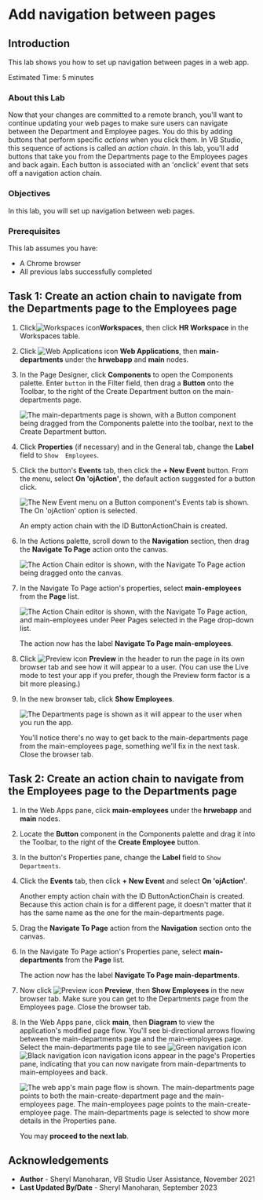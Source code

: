 # Add navigation between pages

## Introduction

This lab shows you how to set up navigation between pages in a web app.

Estimated Time: 5 minutes

### About this Lab

Now that your changes are committed to a remote branch, you'll want to continue updating your web pages to make sure users can navigate between the Department and Employee pages. You do this by adding buttons that perform specific _actions_ when you click them. In VB Studio, this sequence of actions is called an _action chain_. In this lab, you'll add buttons that take you from the Departments page to the Employees pages and back again. Each button is associated with an 'onclick' event that sets off a navigation action chain.

### Objectives

In this lab, you will set up navigation between web pages.

### Prerequisites

This lab assumes you have:

* A Chrome browser
* All previous labs successfully completed

## Task 1: Create an action chain to navigate from the Departments page to the Employees page

1. Click![Workspaces icon](images/vbs-workspaces-icon.png)**Workspaces**, then click **HR Workspace** in the Workspaces table.
2. Click ![Web Applications icon](images/web-applications-icon.png) **Web Applications**, then **main-departments** under the **hrwebapp** and **main** nodes.
3. In the Page Designer, click **Components** to open the Components palette. Enter `button` in the Filter field, then drag a **Button** onto the Toolbar, to the right of the Create Department button on the main-departments page.

    ![The main-departments page is shown, with a Button component being dragged from the Components palette into the toolbar, next to the Create Department button.](images/departments-button.png "")

4. Click **Properties** (if necessary) and in the General tab, change the **Label** field to `Show  Employees`.
5. Click the button's **Events** tab, then click the **\+ New Event** button. From the menu, select **On 'ojAction'**, the default action suggested for a button click.

    ![The New Event menu on a Button component's Events tab is shown. The On 'ojAction' option is selected.](images/departments-button-events.png "")

    An empty action chain with the ID ButtonActionChain is created.

6. In the Actions palette, scroll down to the **Navigation** section, then drag the **Navigate To Page** action onto the canvas.

    ![The Action Chain editor is shown, with the Navigate To Page action being dragged onto the canvas.](images/new-buttonactionchain.png "")

7. In the Navigate To Page action's properties, select **main-employees** from the **Page** list.

    ![The Action Chain editor is shown, with the Navigate To Page action, and main-employees under Peer Pages selected in the Page drop-down list.](images/departments-button-events-navigate.png "")

    The action now has the label **Navigate To Page main-employees**.

8. Click ![Preview icon](images/preview-icon.png) **Preview** in the header to run the page in its own browser tab and see how it will appear to a user. (You can use the Live mode to test your app if you prefer, though the Preview form factor is a bit more pleasing.)

9. In the new browser tab, click **Show Employees**.

    ![The Departments page is shown as it will appear to the user when you run the app.](images/preview.png "")

    You'll notice there's no way to get back to the main-departments page from the main-employees page, something we'll fix in the next task. Close the browser tab.

## Task 2: Create an action chain to navigate from the Employees page to the Departments page

1. In the Web Apps pane, click **main-employees** under the **hrwebapp** and **main** nodes.
2. Locate the **Button** component in the Components palette and drag it into the Toolbar, to the right of the **Create Employee** button.
3. In the button's Properties pane, change the **Label** field to `Show Departments`.
4. Click the **Events** tab, then click **+ New Event** and select **On 'ojAction'**.

    Another empty action chain with the ID ButtonActionChain is created. Because this action chain is for a different page, it doesn't matter that it has the same name as the one for the main-departments page.

5. Drag the **Navigate To Page** action from the **Navigation** section onto the canvas.
6. In the Navigate To Page action's Properties pane, select **main-departments** from the **Page** list.

    The action now has the label **Navigate To Page main-departments**.

7. Now click ![Preview icon](images/preview-icon.png) **Preview**, then **Show Employees** in the new browser tab. Make sure you can get to the Departments page from the Employees page. Close the browser tab.
8. In the Web Apps pane, click **main**, then **Diagram** to view the application's modified page flow. You'll see bi-directional arrows flowing between the main-departments page and the main-employees page. Select the main-departments page tile to see ![Green navigation icon](images/diagram-navigation-icon-green.png) ![Black navigation icon](images/diagram-navigation-icon-black.png) navigation icons appear in the page's Properties pane, indicating that you can now navigate from main-departments to main-employees and back.

    ![The web app's main page flow is shown. The main-departments page points to both the main-create-department page and the main-employees page. The main-employees page points to the main-create-employee page. The main-departments page is selected to show more details in the Properties pane.](images/page-flow.png "")

   You may **proceed to the next lab**.

## Acknowledgements

* **Author** - Sheryl Manoharan, VB Studio User Assistance, November 2021
* **Last Updated By/Date** - Sheryl Manoharan, September 2023
